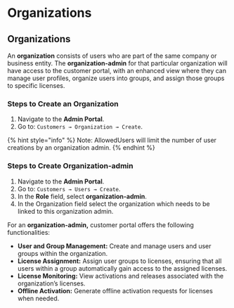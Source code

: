 # Organizations

## **Organizations**

An **organization** consists of users who are part of the same company or business entity. The **organization-admin** for that particular organization will have access to the customer portal, with an enhanced view where they can manage user profiles, organize users into groups, and assign those groups to specific licenses.

### **Steps to Create an Organization**

1. Navigate to the **Admin Portal**.
2. Go to: `Customers → Organization → Create`.

{% hint style="info" %}
Note: AllowedUsers will limit the number of user creations by an organization admin.
{% endhint %}

### **Steps to Create Organization-admin**

1. Navigate to the **Admin Portal**.
2. Go to: `Customers → Users → Create`.
3. In the **Role** field, select **organization-admin**.
4. In the Organization field select the organization which needs to be linked to this organization admin.

For an **organization-admin,** customer portal offers the following functionalities:

* **User and Group Management:** Create and manage users and user groups within the organization.
* **License Assignment:** Assign user groups to licenses, ensuring that all users within a group automatically gain access to the assigned licenses.
* **License Monitoring:** View activations and releases associated with the organization’s licenses.
* **Offline Activation:** Generate offline activation requests for licenses when needed.
